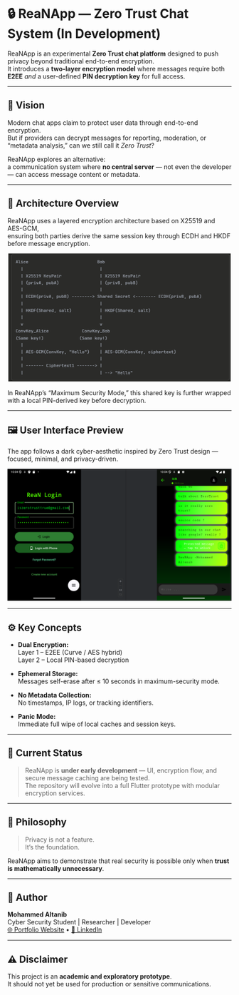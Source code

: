 # 🔒 ReaNApp — Zero Trust Chat System (In Development)

ReaNApp is an experimental **Zero Trust chat platform** designed to push privacy beyond traditional end-to-end encryption.  
It introduces a **two-layer encryption model** where messages require both **E2EE** *and* a user-defined **PIN decryption key** for full access.

---

## 🧭 Vision

Modern chat apps claim to protect user data through end-to-end encryption.  
But if providers can decrypt messages for reporting, moderation, or “metadata analysis,” can we still call it *Zero Trust*?

ReaNApp explores an alternative:  
a communication system where **no central server** — not even the developer — can access message content or metadata.

---
## 🧱 Architecture Overview

ReaNApp uses a layered encryption architecture based on X25519 and AES-GCM,  
ensuring both parties derive the same session key through ECDH and HKDF before message encryption.

<p align="center">
  <img src="docs/encryption_flow.png" alt="Encryption Diagram" width="500"/>
</p>
In ReaNApp’s “Maximum Security Mode,” this shared key is further wrapped with a local PIN-derived key before decryption.

---

## 🖼️ User Interface Preview

The app follows a dark cyber-aesthetic inspired by Zero Trust design —  
focused, minimal, and privacy-driven.

<p align="center">
  <img src="docs/Screenshot 2025-10-05 220424.png" alt="ReaNApp UI Preview" width="600"/>
</p>

---

## ⚙️ Key Concepts

- **Dual Encryption:**  
  Layer 1 – E2EE (Curve / AES hybrid)  
  Layer 2 – Local PIN-based decryption

- **Ephemeral Storage:**  
  Messages self-erase after ≤ 10 seconds in maximum-security mode.

- **No Metadata Collection:**  
  No timestamps, IP logs, or tracking identifiers.

- **Panic Mode:**  
  Immediate full wipe of local caches and session keys.

---

## 🚧 Current Status

> ReaNApp is **under early development** — UI, encryption flow, and secure message caching are being tested.  
> The repository will evolve into a full Flutter prototype with modular encryption services.

---


## 🌱 Philosophy

> Privacy is not a feature.  
> It’s the foundation.

ReaNApp aims to demonstrate that real security is possible only when **trust is mathematically unnecessary**.

---

## 🧠 Author

**Mohammed Altanib**  
Cyber Security Student | Researcher | Developer  
[🌐 Portfolio Website](https://mohammedaltanib.com) • [🔗 LinkedIn]([https://linkedin.com/in/yourprofile](https://www.linkedin.com/in/mohammed-altanib-020a672a4/))

---

## ⚠️ Disclaimer

This project is an **academic and exploratory prototype**.  
It should not yet be used for production or sensitive communications.
